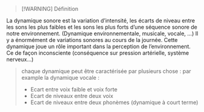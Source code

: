 >[!WARNING] Définition
>
La dynamique sonore est la variation d’intensité, les écarts de niveau entre les sons les plus faibles et les sons les plus forts d’une séquence sonore de notre environnement. (Dynamique environnementale, musicale, vocale, ...) Il y a énormément de variations sonores au cours de la journée. Cette dynamique joue un rôle important dans la perception de l’environnement. Ce de façon inconsciente (conséquence sur pression artérielle, système nerveux…)
>
>chaque dynamique peut être caractérisée par plusieurs chose : par example la dynamique vocale :
>- Ecart entre voix faible et voix forte
>- Ecart de niveaux entre deux voix
>- Ecart de niveaux entre deux phonèmes (dynamique à court terme)


